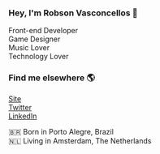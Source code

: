 
### Hey, I'm Robson Vasconcellos 👋

Front-end Developer<br>
Game Designer<br>
Music Lover<br>
Technology Lover <br>

### Find me elsewhere 🌎

[Site](https://) <br>
[Twitter](https://twitter.com/) <br>
[LinkedIn](https://www.linkedin.com/in/robson-vasconcellos-a344b51bb/?lipi=urn%3Ali%3Apage%3Ad_flagship3_feed%3Bg0mzrEY9QF6HHI8SFA4e5A%3D%3D) <br>

🇧🇷 Born in Porto Alegre, Brazil <br>
🇳🇱 Living in Amsterdam, The Netherlands <br>